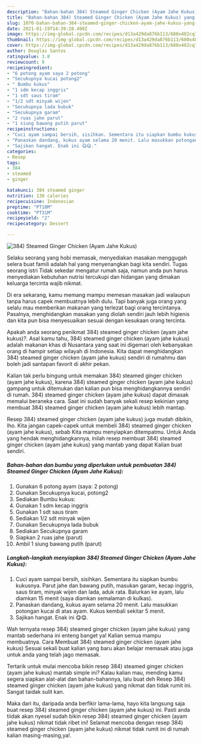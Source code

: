 ```yaml
---
description: "Bahan-bahan 384) Steamed Ginger Chicken (Ayam Jahe Kukus) yang nikmat dan Mudah Dibuat"
title: "Bahan-bahan 384) Steamed Ginger Chicken (Ayam Jahe Kukus) yang nikmat dan Mudah Dibuat"
slug: 1070-bahan-bahan-384-steamed-ginger-chicken-ayam-jahe-kukus-yang-nikmat-dan-mudah-dibuat
date: 2021-01-19T14:39:28.498Z
image: https://img-global.cpcdn.com/recipes/d13a429da876b113/680x482cq70/384-steamed-ginger-chicken-ayam-jahe-kukus-foto-resep-utama.jpg
thumbnail: https://img-global.cpcdn.com/recipes/d13a429da876b113/680x482cq70/384-steamed-ginger-chicken-ayam-jahe-kukus-foto-resep-utama.jpg
cover: https://img-global.cpcdn.com/recipes/d13a429da876b113/680x482cq70/384-steamed-ginger-chicken-ayam-jahe-kukus-foto-resep-utama.jpg
author: Douglas Santos
ratingvalue: 3.8
reviewcount: 9
recipeingredient:
- "6 potong ayam saya 2 potong"
- "Secukupnya kucai potong2"
- " Bumbu kukus"
- "1 sdm kecap inggris"
- "1 sdt saus tiram"
- "1/2 sdt minyak wijen"
- "Secukupnya lada bubuk"
- "Secukupnya garam"
- "2 ruas jahe parut"
- "1 siung bawang putih parut"
recipeinstructions:
- "Cuci ayam sampai bersih, sisihkan. Sementara itu siapkan bumbu kukusnya. Parut jahe dan bawang putih, masukan garam, kecap inggris, saus tiram, minyak wijen dan lada, aduk rata. Balurkan ke ayam, lalu diamkan 15 menit (saya diamkan semalaman di kulkas)."
- "Panaskan dandang, kukus ayam selama 20 menit. Lalu masukkan potongan kucai di atas ayam. Kukus kembali sekitar 5 menit."
- "Sajikan hangat. Enak ini 😋😋."
categories:
- Resep
tags:
- 384
- steamed
- ginger

katakunci: 384 steamed ginger 
nutrition: 130 calories
recipecuisine: Indonesian
preptime: "PT18M"
cooktime: "PT31M"
recipeyield: "2"
recipecategory: Dessert

---
```



![384) Steamed Ginger Chicken (Ayam Jahe Kukus)](https://img-global.cpcdn.com/recipes/d13a429da876b113/680x482cq70/384-steamed-ginger-chicken-ayam-jahe-kukus-foto-resep-utama.jpg)

Selaku seorang yang hobi memasak, menyediakan masakan menggugah selera buat famili adalah hal yang menyenangkan bagi kita sendiri. Tugas seorang istri Tidak sekedar mengatur rumah saja, namun anda pun harus menyediakan kebutuhan nutrisi tercukupi dan hidangan yang dimakan keluarga tercinta wajib nikmat.

Di era  sekarang, kamu memang mampu memesan masakan jadi walaupun tanpa harus capek membuatnya lebih dulu. Tapi banyak juga orang yang selalu mau memberikan makanan yang terlezat bagi orang tercintanya. Pasalnya, menghidangkan masakan yang diolah sendiri jauh lebih higienis dan kita pun bisa menyesuaikan sesuai dengan kesukaan orang tercinta. 



Apakah anda seorang penikmat 384) steamed ginger chicken (ayam jahe kukus)?. Asal kamu tahu, 384) steamed ginger chicken (ayam jahe kukus) adalah makanan khas di Nusantara yang saat ini digemari oleh kebanyakan orang di hampir setiap wilayah di Indonesia. Kita dapat menghidangkan 384) steamed ginger chicken (ayam jahe kukus) sendiri di rumahmu dan boleh jadi santapan favorit di akhir pekan.

Kalian tak perlu bingung untuk memakan 384) steamed ginger chicken (ayam jahe kukus), karena 384) steamed ginger chicken (ayam jahe kukus) gampang untuk ditemukan dan kalian pun bisa menghidangkannya sendiri di rumah. 384) steamed ginger chicken (ayam jahe kukus) dapat dimasak memalui beraneka cara. Saat ini sudah banyak sekali resep kekinian yang membuat 384) steamed ginger chicken (ayam jahe kukus) lebih mantap.

Resep 384) steamed ginger chicken (ayam jahe kukus) juga mudah dibikin, lho. Kita jangan capek-capek untuk membeli 384) steamed ginger chicken (ayam jahe kukus), sebab Kita mampu menyiapkan ditempatmu. Untuk Anda yang hendak menghidangkannya, inilah resep membuat 384) steamed ginger chicken (ayam jahe kukus) yang mantab yang dapat Kalian buat sendiri.

<!--inarticleads1-->

##### Bahan-bahan dan bumbu yang diperlukan untuk pembuatan 384) Steamed Ginger Chicken (Ayam Jahe Kukus):

1. Gunakan 6 potong ayam (saya: 2 potong)
1. Gunakan Secukupnya kucai, potong2
1. Sediakan  Bumbu kukus:
1. Gunakan 1 sdm kecap inggris
1. Gunakan 1 sdt saus tiram
1. Sediakan 1/2 sdt minyak wijen
1. Gunakan Secukupnya lada bubuk
1. Sediakan Secukupnya garam
1. Siapkan 2 ruas jahe (parut)
1. Ambil 1 siung bawang putih (parut)




<!--inarticleads2-->

##### Langkah-langkah menyiapkan 384) Steamed Ginger Chicken (Ayam Jahe Kukus):

1. Cuci ayam sampai bersih, sisihkan. Sementara itu siapkan bumbu kukusnya. Parut jahe dan bawang putih, masukan garam, kecap inggris, saus tiram, minyak wijen dan lada, aduk rata. Balurkan ke ayam, lalu diamkan 15 menit (saya diamkan semalaman di kulkas).
1. Panaskan dandang, kukus ayam selama 20 menit. Lalu masukkan potongan kucai di atas ayam. Kukus kembali sekitar 5 menit.
1. Sajikan hangat. Enak ini 😋😋.




Wah ternyata resep 384) steamed ginger chicken (ayam jahe kukus) yang mantab sederhana ini enteng banget ya! Kalian semua mampu membuatnya. Cara Membuat 384) steamed ginger chicken (ayam jahe kukus) Sesuai sekali buat kalian yang baru akan belajar memasak atau juga untuk anda yang telah jago memasak.

Tertarik untuk mulai mencoba bikin resep 384) steamed ginger chicken (ayam jahe kukus) mantab simple ini? Kalau kalian mau, mending kamu segera siapkan alat-alat dan bahan-bahannya, lalu buat deh Resep 384) steamed ginger chicken (ayam jahe kukus) yang nikmat dan tidak rumit ini. Sangat taidak sulit kan. 

Maka dari itu, daripada anda berfikir lama-lama, hayo kita langsung saja buat resep 384) steamed ginger chicken (ayam jahe kukus) ini. Pasti anda tiidak akan nyesel sudah bikin resep 384) steamed ginger chicken (ayam jahe kukus) nikmat tidak ribet ini! Selamat mencoba dengan resep 384) steamed ginger chicken (ayam jahe kukus) nikmat tidak rumit ini di rumah kalian masing-masing,ya!.

